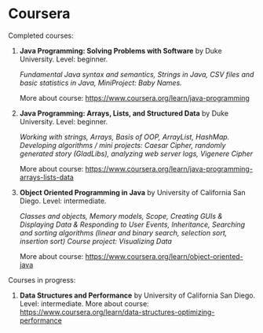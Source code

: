 # Coursera


Completed courses:
1. **Java Programming: Solving Problems with Software** by Duke University. 
   Level: beginner.

   _Fundamental Java syntax and semantics, Strings in Java, CSV files and basic statistics in Java, MiniProject: Baby Names._

   More about course: https://www.coursera.org/learn/java-programming
   
2. **Java Programming: Arrays, Lists, and Structured Data**
   by Duke University. Level: beginner.
   
   _Working with strings, Arrays, Basis of OOP, ArrayList, HashMap. 
   Developing algorithms / mini projects: Caesar Cipher, randomly generated story (GladLibs), analyzing web server logs, Vigenere Cipher_

   More about course: https://www.coursera.org/learn/java-programming-arrays-lists-data

3. **Object Oriented Programming in Java** by University of California San Diego. Level: intermediate.
   
    _Classes and objects, Memory models, Scope, Creating GUIs & Displaying Data & Responding to User Events, Inheritance, Searching and sorting algorithms (linear and binary search, selection sort, insertion sort)
    Course project: Visualizing Data_

   More about course: https://www.coursera.org/learn/object-oriented-java
   
Courses in progress: 
1. **Data Structures and Performance** by University of California San Diego. Level: intermediate. More about course: https://www.coursera.org/learn/data-structures-optimizing-performance